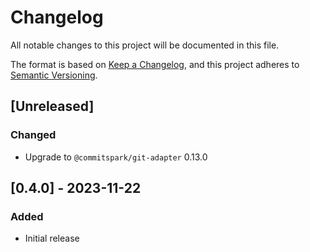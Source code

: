 # Changelog
All notable changes to this project will be documented in this file.

The format is based on [Keep a Changelog](https://keepachangelog.com/en/1.0.0/),
and this project adheres to [Semantic Versioning](https://semver.org/spec/v2.0.0.html).

## [Unreleased]
### Changed
- Upgrade to `@commitspark/git-adapter` 0.13.0

## [0.4.0] - 2023-11-22
### Added
- Initial release
